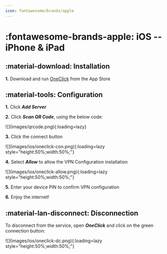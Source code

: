 ```yaml
---
icon: fontawesome/brands/apple
---
```


# :fontawesome-brands-apple: iOS -- iPhone & iPad

## :material-download: Installation

**1.** Download and run [OneClick](https://apps.apple.com/us/app/oneclick-safe-easy-fast/id1545555197) from the App Store

## :material-tools: Configuration
**1.** Click ***Add Server***

**2.** Click ***Scan QR Code***, using the below code:

</figure markdown>
![](images/qrcode.png){:loading=lazy}
</figure>

**3.** Click the connect button

</figure markdown>
![](images/ios/oneclick-con.png){:loading=lazy style="height:50%;width:50%;"}
</figure>

**4.** Select ***Allow*** to allow the VPN Configuration installation

</figure markdown>
![](images/ios/oneclick-allow.png){:loading=lazy style="height:50%;width:50%;"}
</figure>

**5.** Enter your device PIN to confirm VPN configuration

**6.** Enjoy the internet!

## :material-lan-disconnect: Disconnection

To disconnect from the service, open ***OneClick*** and click on the green connection button:

</figure markdown>
![](images/ios/oneclick-dc.png){:loading=lazy style="height:50%;width:50%;"}
</figure>